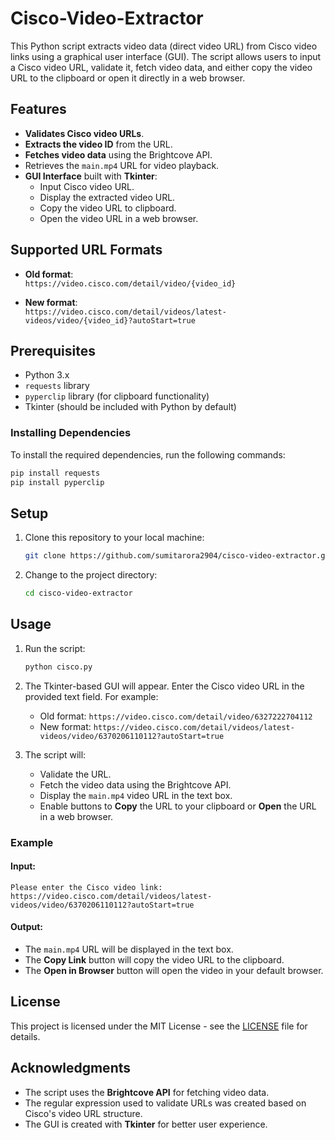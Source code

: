 # Cisco-Video-Extractor

This Python script extracts video data (direct video URL) from Cisco video links using a graphical user interface (GUI). The script allows users to input a Cisco video URL, validate it, fetch video data, and either copy the video URL to the clipboard or open it directly in a web browser.

## Features

- **Validates Cisco video URLs**.
- **Extracts the video ID** from the URL.
- **Fetches video data** using the Brightcove API.
- Retrieves the `main.mp4` URL for video playback.
- **GUI Interface** built with **Tkinter**:
  - Input Cisco video URL.
  - Display the extracted video URL.
  - Copy the video URL to clipboard.
  - Open the video URL in a web browser.

## Supported URL Formats

- **Old format**:  
  `https://video.cisco.com/detail/video/{video_id}`

- **New format**:  
  `https://video.cisco.com/detail/videos/latest-videos/video/{video_id}?autoStart=true`

## Prerequisites

- Python 3.x
- `requests` library
- `pyperclip` library (for clipboard functionality)
- Tkinter (should be included with Python by default)

### Installing Dependencies

To install the required dependencies, run the following commands:

```bash
pip install requests
pip install pyperclip
```

## Setup

1. Clone this repository to your local machine:

   ```bash
   git clone https://github.com/sumitarora2904/cisco-video-extractor.git
   ```

2. Change to the project directory:

   ```bash
   cd cisco-video-extractor
   ```

## Usage

1. Run the script:

   ```bash
   python cisco.py
   ```

2. The Tkinter-based GUI will appear. Enter the Cisco video URL in the provided text field. For example:

   - Old format: `https://video.cisco.com/detail/video/6327222704112`
   - New format: `https://video.cisco.com/detail/videos/latest-videos/video/6370206110112?autoStart=true`

3. The script will:
   - Validate the URL.
   - Fetch the video data using the Brightcove API.
   - Display the `main.mp4` video URL in the text box.
   - Enable buttons to **Copy** the URL to your clipboard or **Open** the URL in a web browser.

### Example

#### Input:

```
Please enter the Cisco video link:
https://video.cisco.com/detail/videos/latest-videos/video/6370206110112?autoStart=true
```

#### Output:

- The `main.mp4` URL will be displayed in the text box.
- The **Copy Link** button will copy the video URL to the clipboard.
- The **Open in Browser** button will open the video in your default browser.

## License

This project is licensed under the MIT License - see the [LICENSE](LICENSE) file for details.

## Acknowledgments

- The script uses the **Brightcove API** for fetching video data.
- The regular expression used to validate URLs was created based on Cisco's video URL structure.
- The GUI is created with **Tkinter** for better user experience.
